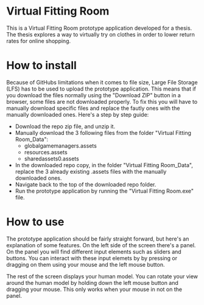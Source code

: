# Virtual Fitting Room
This is a Virtual Fitting Room prototype application developed for a thesis. 
The thesis explores a way to virtually try on clothes in order to lower return rates for online shopping.

# How to install
Because of GitHubs limitations when it comes to file size, Large File Storage (LFS) has to be used to upload the prototype application. This means that if you download the files normally using the "Download ZIP" button in a browser, some files are not downloaded properly. To fix this you will have to manually download specific files and replace the fautly ones with the manually downloaded ones. Here's a step by step guide:

* Download the repo zip file, and unzip it.
* Manually download the 3 following files from the folder "Virtual Fitting Room_Data":
  * globalgamemanagers.assets
  * resources.assets
  * sharedassets0.assets
* In the downloaded repo copy, in the folder "Virtual Fitting Room_Data", replace the 3 already existing .assets files with the manually downloaded ones.
* Navigate back to the top of the downloaded repo folder.
* Run the prototype application by running the "Virtual Fitting Room.exe" file.

# How to use
The prototype application should be fairly straight forward, but here's an explanation of some features.
On the left side of the screen there's a panel. On the panel you will find different input elements such as sliders and buttons. You can interact with these input elemets by by pressing or dragging on them using your mouse and the left mouse button.

The rest of the screen displays your human model. You can rotate your view around the human model by holding down the left mouse button and dragging your mouse. This only works when your mouse in not on the panel.
